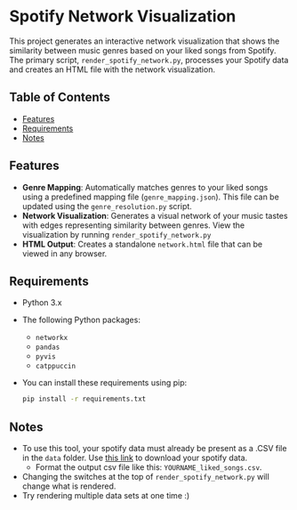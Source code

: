 # Spotify Network Visualization

This project generates an interactive network visualization that shows the similarity between music genres based on your liked songs from Spotify. The primary script, `render_spotify_network.py`, processes your Spotify data and creates an HTML file with the network visualization.

## Table of Contents

- [Features](#features)
- [Requirements](#requirements)
- [Notes](#notes)

## Features

- **Genre Mapping**: Automatically matches genres to your liked songs using a predefined mapping file (`genre_mapping.json`). This file can be updated using the `genre_resolution.py` script.
- **Network Visualization**: Generates a visual network of your music tastes with edges representing similarity between genres. View the visualization by running `render_spotify_network.py`
- **HTML Output**: Creates a standalone `network.html` file that can be viewed in any browser.

## Requirements

- Python 3.x
- The following Python packages:
  - `networkx`
  - `pandas`
  - `pyvis`
  - `catppuccin`

- You can install these requirements using pip:
  ```bash
  pip install -r requirements.txt
  ```

## Notes
  - To use this tool, your spotify data must already be present as a .CSV file in the `data` folder. Use [this link](https://exportify.net/) to download your spotify data.
    - Format the output csv file like this: `YOURNAME_liked_songs.csv`.
  - Changing the switches at the top of `render_spotify_network.py` will change what is rendered.
  - Try rendering multiple data sets at one time :)
